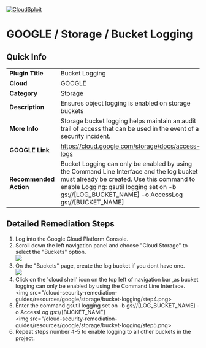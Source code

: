 [![CloudSploit](https://cloudsploit.com/img/logo-new-big-text-100.png "CloudSploit")](https://cloudsploit.com)

# GOOGLE / Storage / Bucket Logging

## Quick Info

| | |
|-|-|
| **Plugin Title** | Bucket Logging |
| **Cloud** | GOOGLE |
| **Category** | Storage |
| **Description** | Ensures object logging is enabled on storage buckets |
| **More Info** | Storage bucket logging helps maintain an audit trail of access that can be used in the event of a security incident. |
| **GOOGLE Link** | https://cloud.google.com/storage/docs/access-logs |
| **Recommended Action** | Bucket Logging can only be enabled by using the Command Line Interface and the log bucket must already be created. Use this command to enable Logging: gsutil logging set on -b gs://[LOG_BUCKET_NAME] -o AccessLog  gs://[BUCKET_NAME] |

## Detailed Remediation Steps
1. Log into the Google Cloud Platform Console.
2. Scroll down the left navigation panel and choose "Cloud Storage" to select the "Buckets" option. </br> <img src="/cloud-security-remediation-guides/resources/google/storage/bucket-logging/step2.png">
3. On the "Buckets" page, create the log bucket if you dont have one.</br> <img src="/cloud-security-remediation-guides/resources/google/storage/bucket-logging/step3.png"/>
4. Click on the 'cloud shell' icon on the top left of navigation bar ,as bucket logging can only be enabled by using the Command Line Interface.</br> <img src="/cloud-security-remediation-guides/resources/google/storage/bucket-logging/step4.png>
5. Enter the command gsutil logging set on -b gs://[LOG_BUCKET_NAME] -o AccessLog  gs://[BUCKET_NAME] </br> <img src="/cloud-security-remediation-guides/resources/google/storage/bucket-logging/step5.png>
7. Repeat steps number 4-5 to enable logging to all other buckets in the project.

